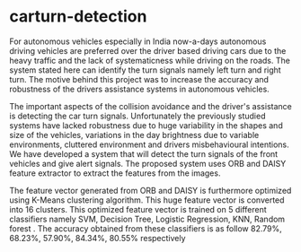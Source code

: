 # carturn-detection
For autonomous vehicles especially in India now-a-days autonomous driving vehicles are preferred over the driver based driving cars due to the heavy traffic and the lack of systematicness while driving on the roads. The system stated here can identify the turn signals namely left turn and right turn. The motive behind this project was to increase the accuracy and robustness of the drivers assistance systems in autonomous vehicles.

The important aspects of the collision avoidance and the driver's assistance is detecting the car turn signals. Unfortunately the previously studied systems have lacked robustness due to huge variability in the shapes and size of the vehicles, variations in the day brightness due to variable environments, cluttered environment and drivers misbehavioural intentions. We have developed a system that will detect the turn signals of the front vehicles and give alert signals. The proposed system uses ORB and DAISY feature extractor to extract the features from the images. 

The feature vector generated from ORB and DAISY is furthermore optimized using K-Means clustering algorithm. This huge feature vector is converted into 16 clusters. This optimized feature vector is trained on 5 different classifiers namely SVM, Decision Tree, Logistic Regression, KNN, Random forest . The accuracy obtained from these classifiers is as follow 82.79%, 68.23%, 57.90%, 84.34%,  80.55% respectively 

